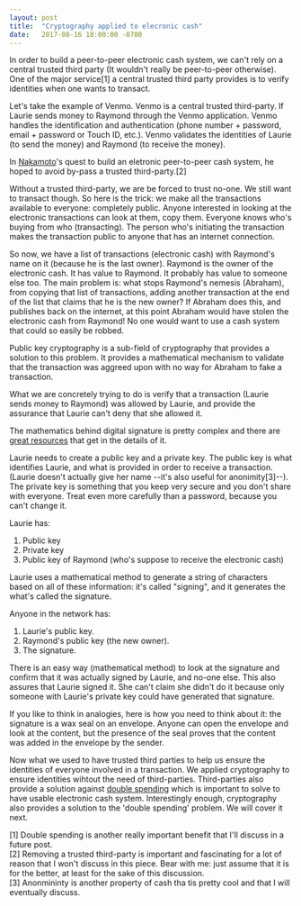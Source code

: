 ```yaml
---
layout: post
title:  "Cryptography applied to elecronic cash"
date:   2017-08-16 18:00:00 -0700
---
```


In order to build a peer-to-peer electronic cash system, we can't rely on a central trusted third party (It wouldn't really be peer-to-peer otherwise). One of the major service[1] a central trusted third party provides is to verify identities when one wants to transact.

Let's take the example of Venmo. Venmo is a central trusted third-party. If Laurie sends money to Raymond through the Venmo application. Venmo handles the identification and authentication (phone number + password, email + password or Touch ID, etc.). Venmo validates the identities of Laurie (to send the money) and Raymond (to receive the money).

In [Nakamoto](https://en.wikipedia.org/wiki/Satoshi_Nakamoto)'s quest to build an eletronic peer-to-peer cash system, he hoped to avoid by-pass a trusted third-party.[2]

Without a trusted third-party, we are be forced to trust no-one. We still want to transact though. So here is the trick: we make all the transactions available to everyone: completely public. Anyone interested in looking at the electronic transactions can look at them, copy them. Everyone knows who's buying from who (transacting). The person who's initiating the transaction makes the transaction public to anyone that has an internet connection.

So now, we have a list of transactions (electronic cash) with Raymond's name on it (because he is the last owner). Raymond is the owner of the electronic cash. It has value to Raymond. It probably has value to someone else too. The main problem is: what stops Raymond's nemesis (Abraham), from copying that list of transactions, adding another transaction at the end of the list that claims that he is the new owner? If Abraham does this, and publishes back on the internet, at this point Abraham would have stolen the electronic cash from Raymond! No one would want to use a cash system that could so easily be robbed.

Public key cryptography is a sub-field of cryptography that provides a solution to this problem. It provides a mathematical mechanism to validate that the transaction was aggreed upon with no way for Abraham to fake a transaction.

What we are concretely trying to do is verify that a transaction (Laurie sends money to Raymond) was allowed by Laurie, and provide the assurance that Laurie can't deny that she allowed it.

The mathematics behind digital signature is pretty complex and there are [great resources](https://www.youtube.com/watch?v=YEBfamv-_do) that get in the details of it.

Laurie needs to create a public key and a private key. The public key is what identifies Laurie, and what is provided in order to receive a transaction. (Laurie doesn't actually give her name --it's also useful for anonimity[3]--). The private key is something that you keep very secure and you don't share with everyone. Treat even more carefully than a password, because you can't change it.

Laurie has:
 1. Public key
 2. Private key
 3. Public key of Raymond (who's suppose to receive the electronic cash)

Laurie uses a mathematical method to generate a string of characters based on all of these information: it's called "signing", and it generates the what's called the signature.

Anyone in the network has:
 1. Laurie's public key.
 2. Raymond's public key (the new owner).
 3. The signature.

There is an easy way (mathematical method) to look at the signature and confirm that it was actually signed by Laurie, and no-one else. This also assures that Laurie signed it. She can't claim she didn't do it because only someone with Laurie's private key could have generated that signature.

If you like to think in analogies, here is how you need to think about it: the signature is a wax seal on an envelope. Anyone can open the envelope and look at the content, but the presence of the seal proves that the content was added in the envelope by the sender.

Now what we used to have trusted third parties to help us ensure the identities of everyone involved in a transaction. We applied cryptography to ensure identities wihtout the need of third-parties.
Third-parties also provide a solution against [double spending](http://ttuesday.com/2017/08/28/double-spending.html) which is important to solve to have usable electronic cash system. Interestingly enough, cryptography also provides a solution to the 'double spending' problem. We will cover it next.

[1] Double spending is another really important benefit that I'll discuss in a future post.  
[2] Removing a trusted third-party is important and fascinating for a lot of reason that I won't discuss in this piece. Bear with me: just assume that it is for the better, at least for the sake of this discussion.  
[3] Anonmininty is another property of cash tha tis pretty cool and that I will eventually discuss.  
